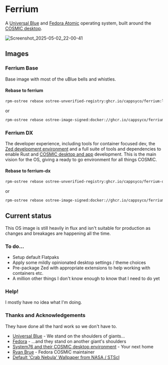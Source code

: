 # Ferrium
A [Universal Blue](https://universal-blue.org/) and [Fedora Atomic](https://fedoraproject.org/atomic-desktops/) operating system, built around the [COSMIC desktop](https://system76.com/cosmic/).

![Screenshot_2025-05-02_22-00-41](https://github.com/user-attachments/assets/77953440-cbc2-4d79-98ab-b05bfe97a256)

## Images
### Ferrium Base
Base image with most of the uBlue bells and whistles.
#### Rebase to ferrium
```sh
rpm-ostree rebase ostree-unverified-registry:ghcr.io/cappsyco/ferrium:latest
```
or
```sh
rpm-ostree rebase ostree-image-signed:docker://ghcr.io/cappsyco/ferrium:latest
```

### Ferrium DX
The developer experience, including tools for container focused dev, the [Zed development environment](https://zed.dev/) and a full suite of tools and dependencies to enable Rust and [COSMIC desktop and app](https://github.com/pop-os/cosmic-epoch) development. This is the main vision for the OS, giving a ready to go environment for all things COSMIC.
#### Rebase to ferrium-dx
```sh
rpm-ostree rebase ostree-unverified-registry:ghcr.io/cappsyco/ferrium-dx:latest
```
or
```sh
rpm-ostree rebase ostree-image-signed:docker://ghcr.io/cappsyco/ferrium-dx:latest
```

## Current status
This OS image is still heavily in flux and isn't suitable for production as changes and breakages are happening all the time.

### To do...
* Setup default Flatpaks
* Apply some mildly opinionated desktop settings / theme choices
* Pre-package Zed with appropriate extensions to help working with containers etc.
* A million other things I don't know enough to know that I need to do yet

### Help!
I mostly have no idea what I'm doing.

### Thanks and Acknowledgements
They have done all the hard work so we don't have to.
* [Universal Blue](https://universal-blue.org/) - We stand on the shoulders of giants...
* [Fedora](https://fedoraproject.org/) - ...and they stand on another giant's shoulders
* [System76 and their COSMIC desktop environment](https://system76.com/cosmic/) - Your next home
* [Ryan Brue](https://codeberg.org/ryanabx) - Fedora COSMIC maintainer
* [Default 'Crab Nebula' Wallpaper from NASA / STScl](https://webbtelescope.org/copyright)
